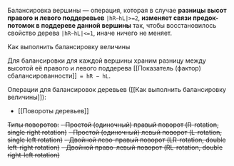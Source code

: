 Балансировка вершины — операция, которая в случае **разницы высот правого и левого поддеревьев** `|hR−hL|>=2`, **изменяет связи предок-потомок в поддереве данной вершины** так, чтобы восстановилось свойство дерева `|hR−hL|<=1`, иначе ничего не меняет.

Как выполнить балансировку величины

Для балансировки для каждой вершины храним разницу между высотой её правого и
левого поддерева [[Показатель (фактор) сбалансированности]]` = hR − hL`.

Операции для балансировок деревьев ([[Как выполнить балансировку величины]]):
- [[Повороты деревьев]]

~~Типы поворотов:~~
~~- Простой (одиночный) правый поворот (R-rotation, single right rotation)~~
~~- Простой (одиночный) левый поворот (L-rotation, single left rotation)~~
~~- Двойной лево-правый поворот (LR-rotation, double left-right rotation)~~
~~- Двойной право-левый поворот (RL-rotation, double right-left rotation)~~
